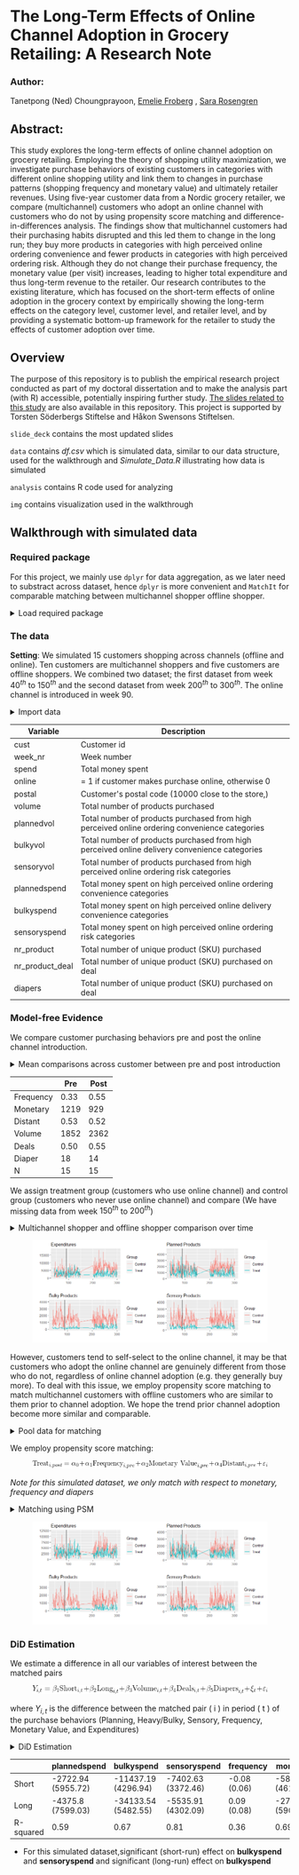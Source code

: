 # The Long-Term Effects of Online Channel Adoption in Grocery Retailing: A Research Note

### Author:
Tanetpong (Ned) Choungprayoon, [Emelie Froberg](linkedin.com/in/emeliefroberg) , [Sara Rosengren](linkedin.com/in/sara-rosengren-sse)

## Abstract:
This study explores the long-term effects of online channel adoption on grocery retailing. Employing the theory of shopping utility maximization, we investigate purchase behaviors of existing customers in categories with different online shopping utility and link them to changes in purchase patterns (shopping frequency and monetary value) and ultimately retailer revenues. Using five-year customer data from a Nordic grocery retailer, we compare (multichannel) customers who adopt an online channel with customers who do not by using propensity score matching and difference-in-differences analysis. The findings show that multichannel customers had their purchasing habits disrupted and this led them to change in the long run; they buy more products in categories with high perceived online ordering convenience and fewer products in categories with high perceived ordering risk. Although they do not change their purchase frequency, the monetary value (per visit) increases, leading to higher total expenditure and thus long-term revenue to the retailer. Our research contributes to the existing literature, which has focused on the short-term effects of online adoption in the grocery context by empirically showing the long-term effects on the category level, customer level, and retailer level, and by providing a systematic bottom-up framework for the retailer to study the effects of customer adoption over time.

## Overview
The purpose of this repository is to publish the empirical research project conducted as part of my doctoral dissertation and to make the analysis part (with R) accessible, potentially inspiring further study. [The slides related to this study](https://github.com/tanetpongc/channeladoption/blob/main/slide_deck/Slides_channeladoption.pdf) are also available in this repository. This project is supported by Torsten Söderbergs Stiftelse and Håkon Swensons Stiftelsen.

`slide_deck` contains the most updated slides

`data` contains *df.csv* which is simulated data, similar to our data structure, used for the walkthrough and *Simulate_Data.R* illustrating how data is simulated

`analysis` contains R code used for analyzing

`img` contains visualization used in the walkthrough


## Walkthrough with simulated data
### Required package
For this project, we mainly use `dplyr` for data aggregation, as we later need to substract across dataset, hence `dplyr` is more convenient and  `MatchIt` for comparable matching between multichannel shopper offline shopper.

<details>
  <summary>Load required package</summary>

```R
library(data.table) 
library(dplyr) 
library(ggplot2)
library(gridExtra) 
library(MatchIt)
```
</details>

### The data
**Setting**: We simulated 15 customers shopping across channels (offline and online). Ten customers are multichannel shoppers and five customers are offline shoppers. We combined two dataset; the first dataset from week $40^{th}$ to $150^{th}$ and the second dataset from week $200^{th}$ to $300^{th}$. The online channel is introduced in week 90.
<details>
  <summary>Import data</summary>

```R
df <- fread("../data/df.csv")
```
</details>

| Variable        | Description                                                  |
|---------------|------------------------------------------------------------|
| cust    | Customer id                                 |
| week_nr| Week number |
| spend | Total money spent                   |
| online | = 1 if customer makes purchase online, otherwise 0              |
| postal | Customer's postal code (10000 close to the store,)                     |
| volume | Total number of products purchased                              |
| plannedvol |Total number of products purchased from high perceived online ordering convenience categories |
| bulkyvol| Total number of products purchased from high perceived online delivery convenience categories |
| sensoryvol| Total number of products purchased from high perceived online ordering risk categories |
| plannedspend |Total money spent on high perceived online ordering convenience categories |
| bulkyspend| Total money spent on high perceived online delivery convenience categories |
| sensoryspend| Total money spent on high perceived online ordering risk categories |
| nr_product | Total number of unique product (SKU) purchased             |
| nr_product_deal | Total number of unique product (SKU) purchased on deal                    |
| diapers  | Total number of unique product (SKU) purchased on deal                    |

### Model-free Evidence
We compare customer purchasing behaviors pre and post the online channel introduction.
<details>
  <summary>Mean comparisons across customer between pre and post introduction </summary>

```R
cutoff = 90


df.sumstat = df %>%
  filter(week_nr < cutoff) %>%
  group_by (cust) %>%
  summarise(first.w = min(week_nr),
            monetary = mean(spend),
            visits = n(),
            postal = max(postal),
            volume = sum(volume),
            deals = mean(nr_product_deal/volume),
            diapers = sum(diapers, na.rm = T)
  ) %>%
  mutate(frequency = visits/52#
  )

df.sumstat$distclose = ifelse(
  df.sumstat$postal %in% c(10000),1,ifelse(is.na(df.sumstat$postal),NA,0))

sumstat = t(df.sumstat %>% 
              summarise (
                Frequency = c(mean(frequency), sd(frequency)),
                Monetary = c(mean(monetary), sd(monetary)),
                Distant = c(mean(distclose, na.rm = T), sd(distclose, na.rm = T)),
                Volume = c(mean(volume), sd(volume)),
                Deals = c(mean(deals*100), sd(deals*100)),
                Diaper = c(mean(diapers), sd(diapers)),
                N = n()
              ))
```
</details>

|               | Pre            | Post          |
|---------------|---------------|--------------|
| Frequency     | 0.33     | 0.55|
| Monetary      | 1219  | 929 |
| Distant       | 0.53    | 0.52 |
| Volume        | 1852  | 2362 |
| Deals         | 0.50    | 0.55 |
| Diaper        | 18   | 14 |
| N             | 15    | 15 |

We assign treatment group (customers who use online channel) and control group (customers who never use online channel) and compare (We have missing data from week $150^{th}$ to $200^{th}$)

<details>
  <summary>Multichannel shopper and offline shopper comparison over time</summary>

```R
#Assign Treatment group
  df$cust = as.factor(factor(df$cust))
  df.treatment = df %>% group_by(cust) %>% summarise (treatment = max(online))
  sum(df.treatment$treatment)
  #147
  df = merge(df, df.treatment, by = "cust", all.X = T)
  #replace NA with 0


## First, parallel trend
df.trend <- df %>% group_by(week_nr, treatment) %>%
  summarize_at(
    c("spend", 
      "plannedspend",  
      "bulkyspend",
      "sensoryspend",
      "volume",
      "plannedvol",  
      "bulkyvol",
      "sensoryvol"
    ), "sum", na.rm = TRUE)
##provide levels
df.trend$treatment <- as.factor(
  ifelse(df.trend$treatment == 1, "Treat", "Control"))
plot.trend = function(dv, dv.title){ 
  p = ggplot(df.trend, 
             aes(x=week_nr, 
                 y={{dv}}, 
                 group=treatment, 
                 colour=treatment)) +
    geom_line() + geom_vline(xintercept = cutoff) + 
    labs(
      x = "", y = "", title = dv.title, colour = "Group") + 
    theme(plot.title = element_text(size=12))
  return(p)
}

#This is sum
p.spend = plot.trend(
  dv = spend, 
  dv.title = "Expenditures")
p.plannedspend = plot.trend(
  dv = plannedspend, 
  dv.title = "Planned Products")
p.bulkyspend = plot.trend(
  dv = bulkyspend, 
  dv.title = "Bulky Products")
p.sensoryspend = plot.trend(
  dv = sensoryspend, 
  dv.title = "Sensory Products")
grid.arrange(p.spend, p.plannedspend, 
             p.bulkyspend, p.sensoryspend,
             nrow=2, ncol=2)
rm(list = c("p.bulkyspend", 
            "p.plannedspend", 
            "p.sensoryspend", 
            "p.spend"
))
```
</details>



<figure><img src="img/treat_control_withoutmatch.png"><figcaption></figcaption></figure>

However, customers tend to self-select to the online channel, it may be that customers who adopt the online channel are genuinely different from those who do not, regardless of online channel adoption (e.g. they generally buy more). To deal with this issue, we employ propensity score matching to match multichannel customers with offline customers who are similar to them prior to channel adoption. We hope the trend prior channel adoption become more similar and comparable.
<details>
  <summary>Pool data for matching</summary>

```R
#Add groups
df = df %>% mutate(
  long = case_when(
    week_nr >= 40 & week_nr < cutoff ~ "pre",
    week_nr >= cutoff & week_nr < 151 ~ "short",
    week_nr >= 200 & week_nr < 301 ~ "long"
  )
)
cols = c("plannedspend", 
         "bulkyspend", 
         "sensoryspend",
         "frequency",
         "monetary",
         "spend",
         "plannedvol", 
         "bulkyvol", 
         "sensoryvol",
         "volume")

df.week.control = df %>% 
  filter (treatment == 0) %>%
  group_by (long, cust) %>% 
  summarise(
    plannedspend = ifelse(is.na(sum(plannedspend)),0, sum(plannedspend)), 
    bulkyspend = ifelse(is.na(sum(bulkyspend)),0, sum(bulkyspend)),
    sensoryspend=  ifelse(is.na(sum(sensoryspend)),0, sum(sensoryspend)),
    monetary = mean(spend),
    spend = sum(spend),
    plannedvol = ifelse(is.na(sum(plannedvol)),0, sum(plannedvol)),
    bulkyvol = ifelse(is.na(sum(bulkyvol)),0, sum(bulkyvol)),
    sensoryvol = ifelse(is.na(sum(sensoryvol)),0, sum(sensoryvol)),
    volume = sum(volume),
    first.w = min(week_nr), 
    last.w = max(week_nr), 
    visits = n(),
    frequency = visits/52#(last.w-first.w) 
  ) 
df.week.control$cust = factor(df.week.control$cust)


df.week.treat = df %>% 
  filter(TRUE) %>% 
  filter (treatment == 1) %>%
  group_by (long, cust) %>% 
  summarise(
    plannedspend = ifelse(is.na(sum(plannedspend)),0, sum(plannedspend)), 
    bulkyspend = ifelse(is.na(sum(bulkyspend)),0, sum(bulkyspend)),
    sensoryspend=  ifelse(is.na(sum(sensoryspend)),0, sum(sensoryspend)),
    monetary = mean(spend),
    spend = sum(spend),
    plannedvol = ifelse(is.na(sum(plannedvol)),0, sum(plannedvol)),
    bulkyvol = ifelse(is.na(sum(bulkyvol)),0, sum(bulkyvol)),
    sensoryvol = ifelse(is.na(sum(sensoryvol)),0, sum(sensoryvol)),
    volume = sum(volume),
    first.w = min(week_nr), 
    last.w = max(week_nr), 
    visits = n(),
    frequency = visits/52#(last.w-first.w) 
  ) 

df.week.treat$cust = factor(df.week.treat$cust)

df.week = rbind(
  data.frame(df.week.control, treatment = 0),
  data.frame(df.week.treat, treatment = 1)
)
```
</details>

We employ propensity score matching:
<figure><img src="img/eq1.gif"><figcaption></figcaption></figure>

*Note for this simulated dataset, we only match with respect to monetary, frequency and diapers*

<details>
  <summary>Matching using PSM</summary>

```R
#Add groups
  
  df.before = df %>% filter(week_nr < cutoff & week_nr >= cutoff-52)
  # calculate all measures per customer
  df.before = df.before %>% 
    group_by (cust) %>% 
    summarise(last.w = max(week_nr), 
              first.w = min(week_nr), 
              monetary = mean(spend), 
              visits = n(), 
              postal = max(postal),
              volume = sum(volume), 
              dealproneness = mean(nr_product_deal/nr_product),
              deals = mean(nr_product_deal/volume),
              treatment = max(treatment),
              diapers = sum(diapers, na.rm = T),
              recency = cutoff - last.w, 
              frequency = visits/52
    )
  #Recode postal code
  #distclose is 1 if postal code == 10000
  df.before$distclose = ifelse(
    df.before$postal %in% c(10000), 1, ifelse(is.na(df.before$postal), NA, 0))
  
  df.before.sub = select(df.before, 
                         treatment,
                         frequency,
                         monetary,
                         distclose,
                         diapers,
                         cust,
                         volume,
                         deals)
  df.before.sub <- data.frame(na.omit(df.before.sub))
  
  
  #PSM 
  df.matchit = matchit(
    treatment ~ monetary + frequency + diapers, 
    data = df.before.sub
  )
  
  df.matchit
  plot(df.matchit)

# create dataset with matched pairs, including first online date per matched pair
# and wid, to denote within-identifier
{
  cust.treated = data.frame(cust = df.before.sub[(row.names(df.matchit$match.matrix)),"cust"], treatment = "Treat")
  first_online = df %>% filter(online == 1) %>% group_by(cust) %>% summarise(first_online = min(week_nr))
  cust.treated = cust.treated %>% left_join(first_online, by = "cust")
  cust.control = data.frame(cust = df.before.sub[(df.matchit$match.matrix),"cust"],
                            treatment = "Control", first_online = cust.treated$first_online, wid = cust.treated$cust)
  
  #remove the discarded case:
  cust.treated$cust = factor(cust.treated$cust)
  cust.control = cust.control[!is.na(cust.control$cust),]
  cust.control$cust = factor(cust.control$cust)
  
}

df.matched = rbind(data.frame(cust.treated, wid = cust.treated$cust), cust.control)
df.matched = df.matched %>% 
  full_join(df, by = "cust") 

#periods based on first purchase (matched)
df.matched = df.matched %>% 
  filter(!is.na(treatment.x)) %>%
  mutate( 
    long = case_when(
      week_nr >= 40 & week_nr < cutoff ~ "pre",
      week_nr >= cutoff & week_nr < 151 ~ "short",
      week_nr >= 200 & week_nr < 301 ~ "long"
    ))
df.matched = df.matched[!is.na(df.matched$long),]

## New visual inspection of parallel trend
df.trend <- df.matched %>% group_by(week_nr, treatment.y) %>%
  summarize_at(
    c("spend", 
      "plannedspend",  
      "bulkyspend",
      "sensoryspend",
      "volume",
      "plannedvol",  
      "bulkyvol",
      "sensoryvol"
    ), "sum", na.rm = TRUE)
##provide levels
df.trend$treatment <- as.factor(
  ifelse(df.trend$treatment.y == 1, "Treat", "Control"))
p.spend = plot.trend(
  dv = spend, 
  dv.title = "Expenditures")
p.plannedspend = plot.trend(
  dv = plannedspend, 
  dv.title = "Planned Products")
p.bulkyspend = plot.trend(
  dv = bulkyspend, 
  dv.title = "Bulky Products")
p.sensoryspend = plot.trend(
  dv = sensoryspend, 
  dv.title = "Sensory Products")
grid.arrange(p.spend, p.plannedspend, 
             p.bulkyspend, p.sensoryspend,
             nrow=2, ncol=2)
rm(list = c("p.bulkyspend", 
            "p.plannedspend", 
            "p.sensoryspend", 
            "p.spend"
))
```
</details>

<figure><img src="img/treat_control_withmatch.png"><figcaption></figcaption></figure>

### DiD Estimation

We estimate a difference in all our variables of interest between the matched pairs

<figure><img src="img/eq2.gif"><figcaption></figcaption></figure>



where $Y_{i,t}$ is the difference between the matched pair \( i \) in period \( t \) of the purchase behaviors (Planning, Heavy/Bulky, Sensory, Frequency, Monetary Value, and Expenditures)

<details>
  <summary>DiD Estimation</summary>

```R
#regression tests
cols = c("plannedspend", "bulkyspend", "sensoryspend", "frequency", "monetary", "spend")

#Use swith for panels
df.long = df.matched %>% 
  filter(TRUE) %>% #PANEL A
  #filter (!(treatment.y == 1 & long != "pre" & online == 0)) %>% #PANEL B
  #filter (online == 0) %>% #PANEL C
  group_by (cust, long) %>% 
  summarise(last.w = max(week_nr), 
            first.w = min(week_nr), 
            monetary = mean(spend), 
            visits = n(), 
            postal = max(postal),
            volume = sum(volume), 
            deals = mean(nr_product_deal/volume),
            diapers = sum(diapers, na.rm = T),
            wid = first(wid),
            treat = max(treatment.x),
            plannedspend= sum(plannedspend, na.rm = T),
            bulkyspend = sum(bulkyspend, na.rm = T),
            sensoryspend = sum(sensoryspend, na.rm = T),
            spend = sum(spend, na.rm = T),
            frequency = visits/52#(cutoff-first.w)
  ) 

df.long$distclose = ifelse(
  df.long$postal %in% c(10000), 1,ifelse(is.na(df.long$postal), NA, 0))

df.long = na.omit(select(df.long, 
                         -first.w, 
                         -visits, 
                         -postal, 
                         -last.w))

df.long = df.long[!is.na(df.long$wid),]
df.long$wid = factor(df.long$wid)
df.long$long = factor(df.long$long)
df.long.diff = df.long %>% 
  filter (treat == "Treat") %>%
  full_join (
    df.long %>% 
      filter (treat == "Control"),
    by = c("wid", "long")
  )
df.long.diff = select(df.long.diff, -cust.x, -cust.y)
df.long.diff$treat.x = "Treat"
df.long.diff$treat.y = "Control"
##replace NA with 0
df.long.diff[is.na(df.long.diff)] <- 0

#substract
df.long.diff.reg = select(
  df.long.diff,
  volume.x,
  deals.x,
  diapers.x,
  plannedspend.x,
  bulkyspend.x,
  sensoryspend.x,
  frequency.x,
  monetary.x,
  spend.x) - 
  select(
    df.long.diff,
    volume.y,
    deals.y,
    diapers.y,
    plannedspend.y,
    bulkyspend.y,
    sensoryspend.y,
    frequency.y,
    monetary.y,
    spend.y
  )

df.long.diff.reg = cbind(df.long.diff$long, df.long.diff.reg)
names(df.long.diff.reg) = c("long", "volume", "deals", "diapers",
                            cols)

reg = as.data.frame(matrix(NA, nrow = 4, ncol = 6))
df.long.diff.reg$long <- as.factor(df.long.diff.reg$long)
formulas = paste(cols,"long+volume+deals+diapers", sep = "~")
df.long.diff.reg$long = relevel(df.long.diff.reg$long, ref="pre")

for(i in 1:length(formulas)){
  fit = summary(lm(formulas[i], df.long.diff.reg))
  reg[1,i] = paste(
    round(
      fit$coefficients[[1]],
      2),
    paste("(",round(
      fit$coefficients[[1,2]], #SE
      2),")", sep = ""),
    sep = " ")
  reg[2,i] = paste(
    round(
      fit$coefficients[[2]],
      2),
    paste("(",round(
      fit$coefficients[[2,2]], #SE
      2),")", sep = ""),
    sep = " ")
  reg[3,i] = paste(
    round(
      fit$coefficients[[3]],
      2),
    paste("(",round(
      fit$coefficients[[3,2]], #SE
      2),")", sep = ""),
    sep = " ")
  reg[4,i] = round(
    fit$r.squared,
    2)
}
```
</details>

|      | plannedspend               | bulkyspend               | sensoryspend              | frequency         | monetary               | spend               |
|------|-------------------|-------------------|------------------|------------|-------------------|------------------|
| Short    | -2722.94 (5955.72) | -11437.19 (4296.94) | -7402.63 (3372.46) | -0.08 (0.06) | -5890.67 (4613.12) | -17852.09 (17367.41) |
| Long    | -4375.8 (7599.03) | -34133.54 (5482.55) | -5535.91 (4302.09) | 0.09 (0.08) | -2742.5 (5909.1)  | -13384.75 (22159.43) |
| R-squared    | 0.59              | 0.67               | 0.81              | 0.36       | 0.69              | 0.53              |

* For this simulated dataset,significant (short-run) effect on **bulkyspend**	and **sensoryspend** and significant (long-run) effect on **bulkyspend**